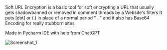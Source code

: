 Soft URL Encryption is a basic tool for soft encrypting a URL that usually gets shadowbanned or removed in comment threads by a Website's filters
  It puts [dot] or (.) in place of a normal period " . " and it also has Base64 Encoding for really stubborn sites

Made in Pycharm IDE with  help from ChatGPT

![Screenshot_1](https://github.com/user-attachments/assets/56ad4648-a29f-4ee9-a5a0-5729ebb9b7ba)
